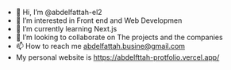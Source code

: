 - 👋 Hi, I’m @abdelfattah-el2
- 👀 I’m interested in  Front end and Web Developmen
- 🌱 I’m currently learning Next.js
- 💞️ I’m looking to collaborate on The projects and the companies
- 📫 How to reach me abdelfattah.busine@gmail.com  
-   My personal website is https://abdelfttah-protfolio.vercel.app/
<!---
abdelfattah-el2/abdelfattah-el2 is a ✨ special ✨ repository because its `README.md` (this file) appears on your GitHub profile.
You can click the Preview link to take a look at your changes.  
ةغ
--->
